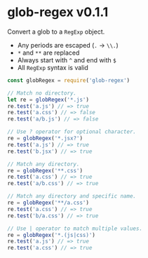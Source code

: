
# glob-regex v0.1.1

Convert a glob to a `RegExp` object.

- Any periods are escaped (`.` -> `\\.`)
- `*` and `**` are replaced
- Always start with `^` and end with `$`
- All `RegExp` syntax is valid

```js
const globRegex = require('glob-regex')

// Match no directory.
let re = globRegex('*.js')
re.test('a.js') // => true
re.test('a.css') // => false
re.test('a/b.js') // => false

// Use ? operator for optional character.
re = globRegex('*.jsx?')
re.test('a.js') // => true
re.test('b.jsx') // => true

// Match any directory.
re = globRegex('**.css')
re.test('a.css') // => true
re.test('a/b.css') // => true

// Match any directory and specific name.
re = globRegex('**/a.css')
re.test('a.css') // => true
re.test('b/a.css') // => true

// Use | operator to match multiple values.
re = globRegex('*.(js|css)')
re.test('a.js') // => true
re.test('a.css') // => true
```
